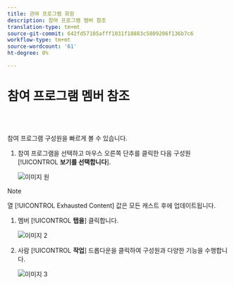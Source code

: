 ```yaml
---
title: 관여 프로그램 회원
description: 참여 프로그램 멤버 참조
translation-type: tm+mt
source-git-commit: 642fd57105afff1031f18883c5809206f136b7c6
workflow-type: tm+mt
source-wordcount: '61'
ht-degree: 0%

---
```



# 참여 프로그램 멤버 참조

<br> 

참여 프로그램 구성원을 빠르게 볼 수 있습니다.

1. 참여 프로그램을 선택하고 마우스 오른쪽 단추를 클릭한 다음 구성원 [!UICONTROL **보기를 선택합니다**].

   ![이미지 원](/help/sky/assets/engagement-programs/see-members-of-an-engagement-program/see-members-of-an-engagement-program-1.png)

>[!NOTE]
>
>열 [!UICONTROL Exhausted Content] 값은 모든 캐스트 후에 업데이트됩니다.

1. 멤버 [!UICONTROL **탭을**] 클릭합니다.

   ![이미지 2](/help/sky/assets/engagement-programs/see-members-of-an-engagement-program/see-members-of-an-engagement-program-2.png)

1. 사람 [!UICONTROL **작업**] 드롭다운을 클릭하여 구성원과 다양한 기능을 수행합니다.

   ![이미지 3](/help/sky/assets/engagement-programs/see-members-of-an-engagement-program/see-members-of-an-engagement-program-3.png)
